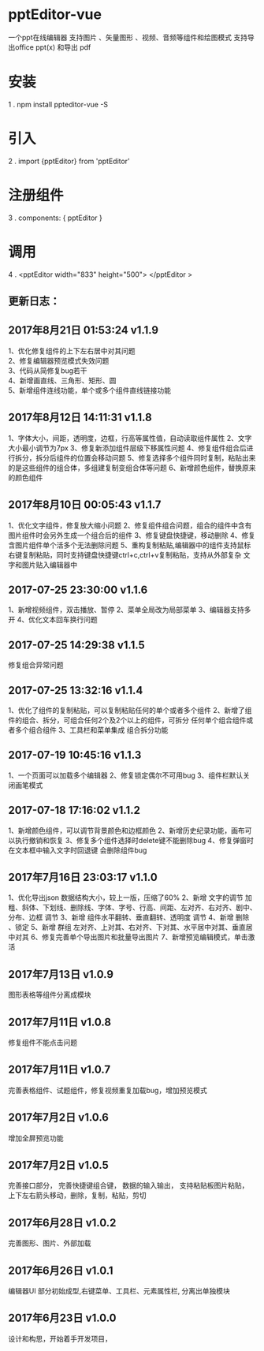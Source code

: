 # pptEditor-vue
  一个ppt在线编辑器
  支持图片 、矢量图形 、视频、音频等组件和绘图模式
  支持导出office ppt(x) 和导出 pdf 

# 安装
  1 . npm install ppteditor-vue -S 
  
# 引入
  2 . import {pptEditor} from 'pptEditor'
  
# 注册组件
  3 . components: { pptEditor }

# 调用
  4 . &lt;pptEditor width="833" height="500"&gt; &lt;/pptEditor &gt;


## 更新日志：  

## 2017年8月21日 01:53:24 v1.1.9
1、优化修复组件的上下左右居中对其问题  
2、修复编辑器预览模式失效问题  
3、代码从简修复bug若干  
4、新增画直线、三角形、矩形、圆  
5、新增组件连线功能，单个或多个组件直线链接功能  

## 2017年8月12日 14:11:31  v1.1.8
  1、字体大小，间距，透明度，边框，行高等属性值，自动读取组件属性
  2、文字大小最小调节为7px
  3、修复新添加组件层级下移属性问题
  4、修复组件组合后进行拆分，拆分后组件的位置会移动问题
  5、修复选择多个组件同时复制，粘贴出来的是这些组件的组合体，多组建复制变组合体等问题
  6、新增颜色组件，替换原来的颜色组件


## 2017年8月10日 00:05:43 v1.1.7
  1、优化文字组件，修复放大缩小问题
  2、修复组件组合问题，组合的组件中含有图片组件时会另外生成一个组合后的组件
  3、修复键盘快捷键，移动删除
  4、修复含图片组件单个活多个无法删除问题
  5、重构复制粘贴,编辑器中的组件支持鼠标右键复制粘贴，同时支持键盘快捷键ctrl+c,ctrl+v复制粘贴，支持从外部复杂  文字和图片贴入编辑器中

## 2017-07-25 23:30:00  v1.1.6
  1、新增视频组件，双击播放、暂停
  2、菜单全局改为局部菜单
  3、编辑器支持多开
  4、优化文本回车换行问题

## 2017-07-25 14:29:38  v1.1.5
  修复组合异常问题
## 2017-07-25 13:32:16  v1.1.4
  1、优化了组件的复制粘贴，可以复制粘贴任何的单个或者多个组件
  2、新增了组件的组合、拆分，可组合任何2个及2个以上的组件，可拆分  任何单个组合组件或者多个组合组件
  3、工具栏和菜单集成 组合拆分功能

## 2017-07-19 10:45:16   v1.1.3
  1、一个页面可以加载多个编辑器
  2、修复锁定偶尔不可用bug
  3、组件栏默认关闭画笔模式

## 2017-07-18 17:16:02    v1.1.2
  1、新增颜色组件，可以调节背景颜色和边框颜色
  2、新增历史纪录功能，画布可以执行撤销和恢复
  3、修复多个组件选择时delete键不能删除bug
  4、修复弹窗时在文本框中输入文字时回退键 会删除组件bug

## 2017年7月16日 23:03:17   v1.1.0
  1、优化导出json 数据结构大小，较上一版，压缩了60%
  2、新增 文字的调节 加粗、斜体、下划线、删除线、字体、字号、行高、间距、左对齐、右对齐、剧中、分布、边框 调节
  3、新增 组件水平翻转、垂直翻转、透明度 调节
  4、新增 删除 、锁定
  5、新增 群组 左对齐、上对其、右对齐、下对其、水平居中对其、垂直居中对其
  6、修复完善单个导出图片和批量导出图片
  7、新增预览编辑模式，单击激活

## 2017年7月13日   v1.0.9
  图形表格等组件分离成模块

## 2017年7月11日   v1.0.8
  修复组件不能点击问题
## 2017年7月11日   v1.0.7
  完善表格组件、试题组件，修复视频重复加载bug，增加预览模式

## 2017年7月2日   v1.0.6
  增加全屏预览功能
## 2017年7月2日    v1.0.5
  完善接口部分，
  完善快捷键组合键，
  数据的输入输出，
  支持粘贴板图片粘贴，
  上下左右箭头移动，删除，复制，粘贴，剪切

## 2017年6月28日   v1.0.2
  完善图形、图片、外部加载

## 2017年6月26日   v1.0.1
  编辑器UI 部分初始成型,右键菜单、工具栏、元素属性栏, 分离出单独模块

## 2017年6月23日    v1.0.0
  设计和构思，开始着手开发项目，